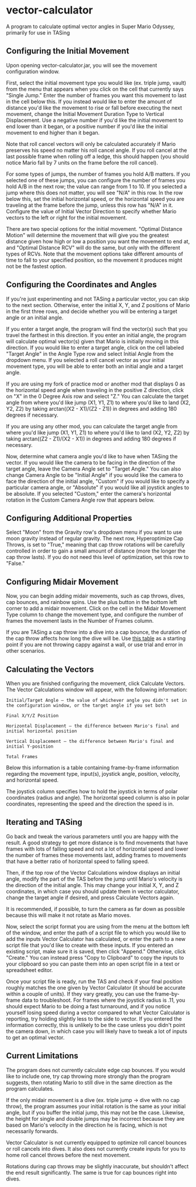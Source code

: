# vector-calculator
A program to calculate optimal vector angles in Super Mario Odyssey, primarily for use in TASing

## Configuring the Initial Movement
Upon opening vector-calculator.jar, you will see the movement configuration window.

First, select the initial movement type you would like (ex. triple jump, vault) from the menu that appears when you click on the cell that currently says "Single Jump." Enter the number of frames you want this movement to last in the cell below this. If you instead would like to enter the amount of distance you'd like the movement to rise or fall before executing the next movement, change the Initial Movement Duration Type to Vertical Displacement. Use a negative number if you'd like the initial movement to end lower than it began, or a positive number if you'd like the initial movement to end higher than it began.

Note that roll cancel vectors will only be calculated accurately if Mario preserves his speed no matter his roll cancel angle. If you roll cancel at the last possible frame when rolling off a ledge, this should happen (you should notice Mario fall by 7 units on the frame before the roll cancel).

For some types of jumps, the number of frames you hold A/B matters. If you selected one of these jumps, you can configure the number of frames you hold A/B in the next row; the value can range from 1 to 10. If you selected a jump where this does not matter, you will see "N/A" in this row. In the row below this, set the initial horizontal speed, or the horizontal speed you are traveling at the frame before the jump, unless this row has "N/A" in it. Configure the value of Initial Vector Direction to specify whether Mario vectors to the left or right for the initial movement.

There are two special options for the initial movement. "Optimal Distance Motion" will determine the movement that will give you the greatest distance given how high or low a position you want the movement to end at, and "Optimal Distance RCV" will do the same, but only with the different types of RCVs. Note that the movement options take different amounts of time to fall to your specified position, so the movement it produces might not be the fastest option.

## Configuring the Coordinates and Angles
If you're just experimenting and not TASing a particular vector, you can skip to the next section. Otherwise, enter the initial X, Y, and Z positions of Mario in the first three rows, and decide whether you will be entering a target angle or an initial angle.

If you enter a target angle, the program will find the vector(s) such that you travel the farthest in this direction. If you enter an initial angle, the program will calculate optimal vector(s) given that Mario is initially moving in this direction. If you would like to enter a target angle, click on the cell labeled "Target Angle" in the Angle Type row and select Initial Angle from the dropdown menu. If you selected a roll cancel vector as your initial movement type, you will be able to enter both an initial angle and a target angle.

If you are using my fork of practice mod or another mod that displays 0 as the horizontal speed angle when traveling in the positive Z direction, click on "X" in the 0 Degree Axis row and select "Z." You can calculate the target angle from where you'd like jump (X1, Y1, Z1) to where you'd like to land (X2, Y2, Z2) by taking arctan((X2 - X1)/(Z2 - Z1)) in degrees and adding 180 degrees if necessary.

If you are using any other mod, you can calculate the target angle from where you'd like jump (X1, Y1, Z1) to where you'd like to land (X2, Y2, Z2) by taking arctan((Z2 - Z1)/(X2 - X1)) in degrees and adding 180 degrees if necessary.

Now, determine what camera angle you'd like to have when TASing the vector. If you would like the camera to be facing in the direction of the target angle, leave the Camera Angle set to "Target Angle." You can also change Camera Angle to be "Initial Angle" if you would like the camera to face the direction of the initial angle, "Custom" if you would like to specify a particular camera angle, or "Absolute" if you would like all joystick angles to be absolute. If you selected "Custom," enter the camera's horizontal rotation in the Custom Camera Angle row that appears below.

## Configuring Additional Properties
Select "Moon" from the Gravity row's dropdown menu if you want to use moon gravity instead of regular gravity. The next row, Hyperoptimize Cap Throws, is set to "True," meaning that cap throw rotations will be carefully controlled in order to gain a small amount of distance (more the longer the cap throw lasts). If you do not need this level of optimization, set this row to "False."

## Configuring Midair Movement
Now, you can begin adding midair movements, such as cap throws, dives, cap bounces, and rainbow spins. Use the plus button in the bottom left corner to add a midair movement. Click on the cell in the Midair Movement Type column to change the movement type, and configure the number of frames the movement lasts in the Number of Frames column.

If you are TASing a cap throw into a dive into a cap bounce, the duration of the cap throw affects how long the dive will be. Use [this table](https://docs.google.com/spreadsheets/d/1_MpaK-Ym6sUGMppYo0vVH_JIwWFEt6G1nwNJ_na5e0I/edit#gid=241883068&range=B28) as a starting point if you are not throwing cappy against a wall, or use trial and error in other scenarios.

## Calculating the Vectors
When you are finished configuring the movement, click Calculate Vectors. The Vector Calculations window will appear, with the following information:

    Initial/Target Angle – the value of whichever angle you didn't set in the configuration window, or the target angle if you set both
    
    Final X/Y/Z Position
    
    Horizontal Displacement – the difference between Mario's final and initial horizontal position
    
    Vertical Displacement – the difference between Mario's final and initial Y-position
    
    Total Frames

Below this information is a table containing frame-by-frame information regarding the movement type, input(s), joystick angle, position, velocity, and horizontal speed.

The joystick column specifies how to hold the joystick in terms of polar coordinates (radius and angle). The horizontal speed column is also in polar coordinates, representing the speed and the direction the speed is in.

## Iterating and TASing
Go back and tweak the various parameters until you are happy with the result. A good strategy to get more distance is to find movements that have frames with lots of falling speed and not a lot of horizontal speed and lower the number of frames these movements last, adding frames to movements that have a better ratio of horizontal speed to falling speed.

Then, if the top row of the Vector Calculations window displays an initial angle, modify the part of the TAS before the jump until Mario's velocity is the direction of the initial angle. This may change your initial X, Y, and Z coordinates, in which case you should update them in vector calculator, change the target angle if desired, and press Calculate Vectors again.

It is recommended, if possible, to turn the camera as far down as possible because this will make it not rotate as Mario moves.

Now, select the script format you are using from the menu at the bottom left of the window, and enter the path of a script file to which you would like to add the inputs Vector Calculator has calculated, or enter the path to a new script file that you'd like to create with these inputs. If you entered an existing script, make sure it is saved, then click "Append." Otherwise, click "Create."   You can instead press "Copy to Clipboard" to copy the inputs to your clipboard so you can paste them into an open script file in a text or spreadsheet editor.

Once your script file is ready, run the TAS and check if your final position roughly matches the one given by Vector Calculator (it should be accurate within a couple of units). If they vary greatly, you can use the frame-by-frame data to troubleshoot. For frames where the joystick radius is .11, you should expect Mario to be doing a fast turnaround, and if you notice yourself losing speed during a vector compared to what Vector Calculator is reporting, try holding slightly less to the side to vector. If you entered the information correctly, this is unlikely to be the case unless you didn't point the camera down, in which case you will likely have to tweak a lot of inputs to get an optimal vector.

## Current Limitations

The program does not currently calculate edge cap bounces. If you would like to include one, try cap throwing more strongly than the program suggests, then rotating Mario to still dive in the same direction as the program calculates.

If the only midair movement is a dive (ex. triple jump -> dive with no cap throw), the program assumes your initial rotation is the same as your initial angle, but if you buffer the initial jump, this may not be the case. Likewise, the height for single and double jumps may be incorrect because they are based on Mario's velocity in the direction he is facing, which is not necessarily forwards.

Vector Calculator is not currently equipped to optimize roll cancel bounces or roll cancels into dives. It also does not currently create inputs for you to home roll cancel throws before the next movement.

Rotations during cap throws may be slightly inaccurate, but shouldn't affect the end result significantly. The same is true                            for cap bounces right into dives.